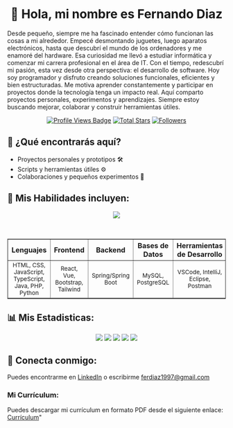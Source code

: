 <!-- Seccion 1: Saludo -->
<div align="center">
  <h1 >👋 Hola, mi nombre es Fernando Diaz</h1>
  <p align="left">
        Desde pequeño, siempre me ha fascinado entender cómo funcionan las cosas a mi alrededor. Empecé desmontando juguetes, luego aparatos electrónicos, hasta que descubrí el mundo de los ordenadores y me enamoré del hardware. Esa curiosidad me llevó a estudiar informática y comenzar mi carrera profesional en el área de IT. Con el tiempo,
        redescubrí mi pasión, esta vez desde otra perspectiva: el desarrollo de
        software. Hoy soy programador y disfruto creando soluciones funcionales,
        eficientes y bien estructuradas. Me motiva aprender constantemente y
        participar en proyectos donde la tecnología tenga un impacto real. Aquí
        comparto proyectos personales, experimentos y aprendizajes. Siempre
        estoy buscando mejorar, colaborar y construir herramientas útiles.
      </p>
  <!-- Profile Views -->
  <a href="https://github.com/Fernandodg97" target="_blank"><img src="https://komarev.com/ghpvc/?username=Fernandodg97&label=Profile%20views&color=5e81ac&style=for-the-badge&logo=github&logoColor=white&Color=black" alt="Profile Views Badge"/></a>
  <!-- Total Stars with GitHub Logo -->
  <a href="https://github.com/Fernandodg97?tab=repositories&sort=stargazers" target="_blank"><img alt="Total Stars" title="Total stars on GitHub" src="https://img.shields.io/github/stars/Fernandodg97?style=for-the-badge&label=Stars&color=bf616a&logo=github"/></a>
  <!-- Followers with GitHub Logo -->
  <a href="https://github.com/Fernandodg97?tab=followers" target="_blank"><img alt="Followers" title="Follow me on GitHub" src="https://img.shields.io/github/followers/Fernandodg97?style=for-the-badge&label=Followers&color=5e81ac&logo=github"/></a>
</div>

<!-- Seccion 2: Index -->
<div>
  <h2>🚀 ¿Qué encontrarás aquí?</h2>
    <ul>
      <li>Proyectos personales y prototipos 🛠️</li>
      <li>Scripts y herramientas útiles ⚙️</li>
      <li>Colaboraciones y pequeños experimentos 🎯</li>
    </ul>
</div>
<!-- Seccion 3: Habilidades -->
<div>
  <h2>🧠 Mis Habilidades incluyen:</h2>
<!-- Tabla de habilidades -->
<div align="center">
  <img src="https://skillicons.dev/icons?i=html,css,js,ts,java,php,python,react,vue,bootstrap,tailwind,spring,mysql,postgresql,vscode,idea,eclipse,postman,figma,linux,windows,apple,git,github,bash,vite,netlify&perline=9"/>
  <p><br></p>
  <table border="1" cellpadding="10" cellspacing="0">
    <tr>
      <th>Lenguajes</th>
      <th>Frontend</th>
      <th>Backend</th>
      <th>Bases de Datos</th>
      <th>Herramientas de Desarrollo</th>
      <th>Diseño</th>
      <th>Sistemas Operativos</th>
      <th>Otras Tecnologías</th>
    </tr>
    <tr>
      <td align="center"><small>HTML, CSS, JavaScript, TypeScript, Java, PHP, Python</small></td>
      <td align="center"><small>React, Vue, Bootstrap, Tailwind</small></td>
      <td align="center"><small>Spring/Spring Boot</small></td>
      <td align="center"><small>MySQL, PostgreSQL</small></td>
      <td align="center"><small>VSCode, IntelliJ, Eclipse, Postman</small></td>
      <td align="center"><small>Figma</small></td>
      <td align="center"><small>Linux, Windows, macOS</small></td>
      <td align="center"><small>Git, GitHub, Bash, Vite, Netlify</small></td>
    </tr>
  </table>
</div>

<!-- Seccion 4: Estadisticas -->
<div>
  <h2>📊 Mis Estadisticas:</h2>
  
  <div align="center">  
  
  ![](https://github-profile-summary-cards.vercel.app/api/cards/profile-details?username=Fernandodg97&theme=github)
  ![](https://github-profile-summary-cards.vercel.app/api/cards/repos-per-language?username=Fernandodg97&theme=github)
  ![](https://github-profile-summary-cards.vercel.app/api/cards/most-commit-language?username=Fernandodg97&theme=github)
  ![](https://github-profile-summary-cards.vercel.app/api/cards/stats?username=Fernandodg97&theme=github)
  ![](http://github-profile-summary-cards.vercel.app/api/cards/productive-time?username=Fernandodg97&theme=github)

  <!-- ![](https://github-readme-stats.vercel.app/api?username=Fernandodg97&count_private=true) -->
  <!-- ![](https://github-readme-stats.vercel.app/api/top-langs/?username=Fernandodg97&hide_border=false&include_all_commits=false&count_private=false&layout=compact) -->
  </div>
</div>

<!-- Seccion 5: Contacto -->
<div>
  <h2>🧲 Conecta conmigo:</h2>
  <p>Puedes encontrarme en <a href="https://www.linkedin.com/in/fernandodg97" target="_blank">LinkedIn</a> o escribirme <a href="mailto:ferdiaz1997@gmail.com">ferdiaz1997@gmail.com</a></p>
  <h3>Mi Currículum:</h3>
  <p> Puedes descargar mi currículum en formato PDF desde el siguiente enlace: <a href="">Currículum</a>"</p>
</div>

<!-- Seccion 6: Proyectos Destacados -->
 <!-- <h2>🌟 Proyectos Destacados</h2>
  <ul>
    <li><a href="https://github.com/Fernandodg97/NombreDelProyecto" target="_blank">🔧 Nombre del Proyecto</a> – breve descripción del proyecto, tecnologías usadas.</li>
    <li><a href="https://github.com/Fernandodg97/OtroProyecto" target="_blank">📚 Otro Proyecto</a> – breve descripción.</li>
  </ul>
</div> -->

